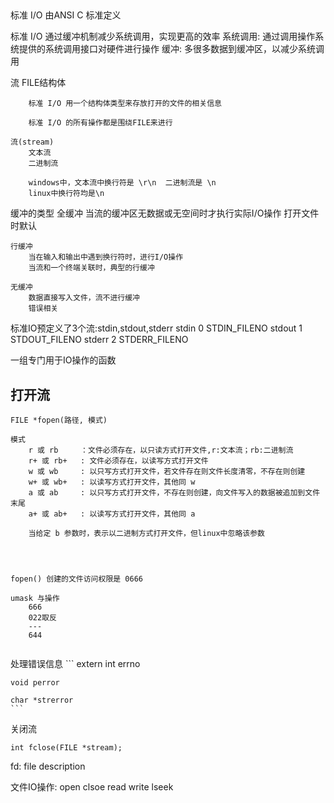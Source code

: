 ##

标准 I/O 由ANSI C 标准定义

标准 I/O 通过缓冲机制减少系统调用，实现更高的效率
    系统调用: 通过调用操作系统提供的系统调用接口对硬件进行操作
    缓冲: 多很多数据到缓冲区，以减少系统调用

流 
    FILE结构体

        标准 I/O 用一个结构体类型来存放打开的文件的相关信息

        标准 I/O 的所有操作都是围绕FILE来进行

    流(stream)
        文本流
        二进制流

        windows中，文本流中换行符是 \r\n  二进制流是 \n
        linux中换行符均是\n

缓冲的类型
    全缓冲
        当流的缓冲区无数据或无空间时才执行实际I/O操作
        打开文件时默认

    行缓冲
        当在输入和输出中遇到换行符时，进行I/O操作
        当流和一个终端关联时，典型的行缓冲

    无缓冲
        数据直接写入文件，流不进行缓冲
        错误相关


标准IO预定义了3个流:stdin,stdout,stderr
    stdin   0   STDIN_FILENO
    stdout  1   STDOUT_FILENO
    stderr  2   STDERR_FILENO

一组专门用于IO操作的函数


## 打开流

```
FILE *fopen(路径, 模式)

模式
    r 或 rb     ：文件必须存在，以只读方式打开文件,r:文本流；rb:二进制流
    r+ 或 rb+   : 文件必须存在，以读写方式打开文件
    w 或 wb     : 以只写方式打开文件，若文件存在则文件长度清零，不存在则创建
    w+ 或 wb+   : 以读写方式打开文件，其他同 w
    a 或 ab     : 以只写方式打开文件，不存在则创建，向文件写入的数据被追加到文件末尾
    a+ 或 ab+   : 以读写方式打开文件，其他同 a

    当给定 b 参数时，表示以二进制方式打开文件，但linux中忽略该参数




fopen() 创建的文件访问权限是 0666

umask 与操作
    666
    022取反
    ---
    644
    
```

处理错误信息
    ```
    extern int errno

    void perror

    char *strerror
    ```

关闭流

```
int fclose(FILE *stream);

```







fd: file description

文件IO操作:
    open
    clsoe
    read
    write
    lseek


